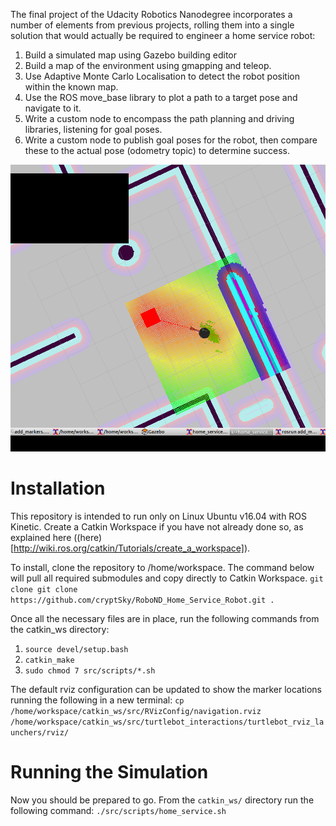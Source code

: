 The final project of the Udacity Robotics Nanodegree incorporates a number of elements from previous projects, rolling them into a single solution that would actually be required to engineer a home service robot:
1. Build a simulated map using Gazebo building editor
2. Build a map of the environment using gmapping and teleop.
3. Use Adaptive Monte Carlo Localisation to detect the robot position within the known map.
4. Use the ROS move_base library to plot a path to a target pose and navigate to it.
5. Write a custom node to encompass the path planning and driving libraries, listening for goal poses.
6. Write a custom node to publish goal poses for the robot, then compare these to the actual pose (odometry topic) to determine success.

![Home Service Robot Image](./result.png "Home Service Robot In Action")

# Installation
This repository is intended to run only on Linux Ubuntu v16.04 with ROS Kinetic. Create a Catkin Workspace if you have not already done so, as explained here ((here)[http://wiki.ros.org/catkin/Tutorials/create_a_workspace]).

To install, clone the repository to /home/workspace. The command below will pull all required submodules and copy directly to Catkin Workspace.
`git clone git clone https://github.com/cryptSky/RoboND_Home_Service_Robot.git .`

Once all the necessary files are in place, run the following commands from the catkin_ws directory:
1. `source devel/setup.bash`
2. `catkin_make`
3. `sudo chmod 7 src/scripts/*.sh`

The default rviz configuration can be updated to show the marker locations running the following in a new terminal:
`cp /home/workspace/catkin_ws/src/RVizConfig/navigation.rviz /home/workspace/catkin_ws/src/turtlebot_interactions/turtlebot_rviz_launchers/rviz/`

# Running the Simulation
Now you should be prepared to go. From the `catkin_ws/` directory run the following command:
`./src/scripts/home_service.sh`
